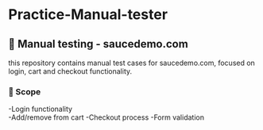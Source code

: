 # Practice-Manual-tester
## 🧪 Manual testing - saucedemo.com
this repository contains manual test cases for saucedemo.com, focused on login, cart and checkout functionality.
### 🎯 Scope
-Login functionality<br>
-Add/remove from cart
-Checkout process
-Form validation
